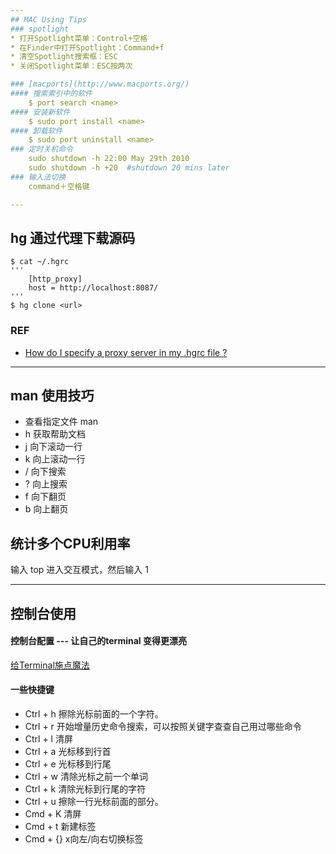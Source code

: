 ```yaml
---
## MAC Using Tips
### spotlight
* 打开Spotlight菜单：Control+空格
* 在Finder中打开Spotlight：Command+f
* 清空Spotlight搜索框：ESC
* 关闭Spotlight菜单：ESC按两次

### [macports](http://www.macports.org/)
#### 搜索索引中的软件
    $ port search <name>
#### 安装新软件
    $ sudo port install <name>
#### 卸载软件
    $ sudo port uninstall <name>
### 定时关机命令
    sudo shutdown -h 22:00 May 29th 2010
    sudo shutdown -h +20  #shutdown 20 mins later
### 输入法切换
    command＋空格键

---
```

## hg 通过代理下载源码
    $ cat ~/.hgrc
    '''
        [http_proxy]
        host = http://localhost:8087/
    '''
    $ hg clone <url>
### REF
* [How do I specify a proxy server in my .hgrc file ?](http://selenic.com/pipermail/mercurial/2006-May/008450.html)

---
## man 使用技巧
* 查看指定文件 man <man file path>
* h       获取帮助文档
* j       向下滚动一行 
* k       向上滚动一行
* /       向下搜索
* ?       向上搜索
* f       向下翻页
* b       向上翻页

## 统计多个CPU利用率
输入 top 进入交互模式，然后输入 1

---
## 控制台使用
#### 控制台配置 --- 让自己的terminal 变得更漂亮
[给Terminal施点魔法](http://imwuyu.me/talk-about/modify-mac-osx-terminal-prompt-and-color.html/)
#### 一些快捷键
* Ctrl + h   擦除光标前面的一个字符。
* Ctrl + r   开始增量历史命令搜索，可以按照关键字查查自己用过哪些命令
* Ctrl + l   清屏
* Ctrl + a   光标移到行首
* Ctrl + e   光标移到行尾
* Ctrl + w   清除光标之前一个单词
* Ctrl + k   清除光标到行尾的字符
* Ctrl + u   擦除一行光标前面的部分。
* Cmd  + K   清屏
* Cmd  + t   新建标签
* Cmd  + {}  x向左/向右切换标签

